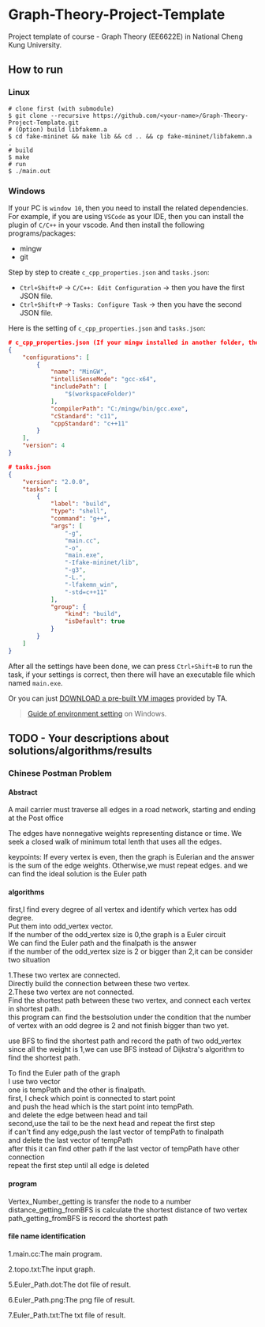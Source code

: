 # Graph-Theory-Project-Template
Project template of course - Graph Theory (EE6622E) in National Cheng Kung University.

## How to run

### Linux

```
# clone first (with submodule)
$ git clone --recursive https://github.com/<your-name>/Graph-Theory-Project-Template.git
# (Option) build libfakemn.a
$ cd fake-mininet && make lib && cd .. && cp fake-mininet/libfakemn.a .
# build
$ make 
# run 
$ ./main.out
```

### Windows

If your PC is `window 10`, then you need to install the related dependencies. For example, if you are using `VSCode` as your IDE, then you can install the plugin of `C/C++` in your vscode. And then install the following programs/packages:
* mingw
* git

Step by step to create `c_cpp_properties.json` and `tasks.json`:
* `Ctrl+Shift+P` -> `C/C++: Edit Configuration` -> then you have the first JSON file.
* `Ctrl+Shift+P` -> `Tasks: Configure Task` -> then you have the second JSON file.

Here is the setting of `c_cpp_properties.json` and `tasks.json`:
```json
# c_cpp_properties.json (If your mingw installed in another folder, then you have to change the value in `compilterPath`)
{
    "configurations": [
        {
            "name": "MinGW",
            "intelliSenseMode": "gcc-x64",
            "includePath": [
                "$(workspaceFolder)"
            ],
            "compilerPath": "C:/mingw/bin/gcc.exe",
            "cStandard": "c11",
            "cppStandard": "c++11"
        }
    ],
    "version": 4
}

# tasks.json
{
    "version": "2.0.0",
    "tasks": [
        {
            "label": "build",
            "type": "shell",
            "command": "g++",
            "args": [
                "-g",
                "main.cc",
                "-o",
                "main.exe",
                "-Ifake-mininet/lib",
                "-g3",
                "-L.",
                "-lfakemn_win",
                "-std=c++11"
            ],
            "group": {
                "kind": "build",
                "isDefault": true
            }
        }
    ]
}
```

After all the settings have been done, we can press `Ctrl+Shift+B` to run the task, if your settings is correct, then there will have an executable file which named `main.exe`.

Or you can just [DOWNLOAD a pre-built VM images](http://gofile.me/39GpL/XU5tznyO6) provided by TA.

> [Guide of environment setting](https://hackmd.io/-5WZQC-1QqOeV3KUX65tEw?view) on Windows.

## TODO - Your descriptions about solutions/algorithms/results
### Chinese Postman Problem
#### Abstract
A mail carrier must traverse all edges in a road network, starting and ending at the Post 
office

The edges have nonnegative weights representing distance or time.
We seek a closed walk of minimum total lenth that uses all the edges.

keypoints:
  If every vertex is even, then the graph is Eulerian and the answer is the sum of the edge 
  weights.
  Otherwise,we must repeat edges.
and we can find the ideal solution is the Euler path

#### algorithms
first,I find every degree of all vertex and identify which vertex has odd degree.        
Put them into odd_vertex vector.   
If the number of the odd_vertex size is 0,the graph is a Euler circuit  
We can find the Euler path and the finalpath is the answer  
if the number of the odd_vertex size is 2 or bigger than 2,it can be consider two situation

1.These two vertex are connected.  
  Directly build the connection between these two vertex.  
2.These two vertex are not connected.  
  Find the shortest path between these two vertex, and connect each vertex in shortest path.  
this program can find the bestsolution under the condition that the number of vertex with an odd degree is 2
and not finish bigger than two yet.

use BFS to find the shortest path and record the path of two odd_vertex  
since all the weight is 1,we can use BFS instead of Dijkstra's algorithm to find the shortest path.

To find the Euler path of the graph  
I use two vector  
one is tempPath and the other is finalpath.  
first, I check which point is connected to start point  
and push the head which is the start point into tempPath.  
and delete the edge between head and tail  
second,use the tail to be the next head and repeat the first step  
if can't find any edge,push the last vector of tempPath to finalpath  
and delete the last vector of tempPath  
after this it can find other path if the last vector of tempPath have other connection  
repeat the first step until all edge is deleted

#### program
Vertex_Number_getting is transfer the node to a number  
distance_getting_fromBFS is calculate the shortest distance of two vertex  
path_getting_fromBFS is record the shortest path

#### file name identification
1.main.cc:The main program.

2.topo.txt:The input graph.

5.Euler_Path.dot:The dot file of result.

6.Euler_Path.png:The png file of result.

7.Euler_Path.txt:The txt file of result.

  
  
